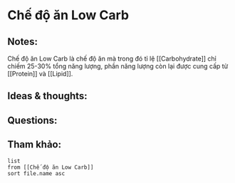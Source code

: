 # Chế độ ăn Low Carb

## Notes:
Chế độ ăn Low Carb là chế độ ăn mà trong đó tỉ lệ [[Carbohydrate]] chỉ chiếm 25-30% tổng năng lượng, phần năng lượng còn lại được cung cấp từ [[Protein]] và [[Lipid]].


## Ideas & thoughts:

## Questions:


## Tham khảo:
```dataview
list
from [[Chế độ ăn Low Carb]]
sort file.name asc
```